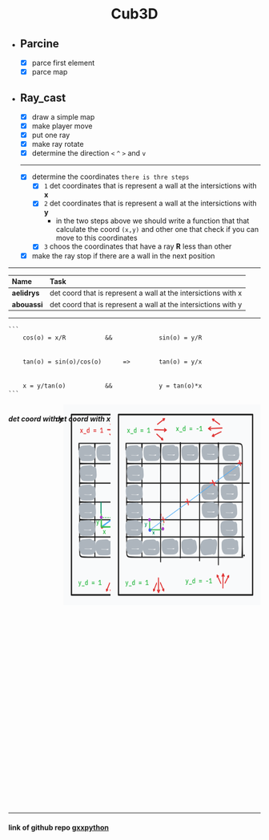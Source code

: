 <div align="center">
  <h1 style="text-align: center;">Cub3D</h1>
</div>

- ## Parcine

	- [x] parce first element
	- [x] parce map

- ## Ray_cast
	- [x] draw a simple map
	- [x] make player move
	- [x] put one ray
	- [x] make ray rotate
	- [x] determine the direction `<` `^` `>` and `v`
	***
	- [x] determine the coordinates `there is thre steps`
		- [x] `1` det coordinates that is represent a wall at the intersictions with __x__
		- [x] `2` det coordinates that is represent a wall at the intersictions with __y__
			- in the two steps above we should write a function that that calculate the coord `(x,y)`
				and other one that check if you can  move to this coordinates
		- [x] `3` choos the coordinates that have a ray __R__ less than other
	- [x] make the ray stop if there are a wall in the next position
***

|Name|Task|
|:-|:-|
| **aelidrys** |  det coord that is represent a wall at the intersictions with x  |
| **abouassi** |  det coord that is represent a wall at the intersictions with y  |
<!-- <img src="w3schools.jpg" width="300" height="400"> -->
***

	```
		cos(o) = x/R           &&             sin(o) = y/R


		tan(o) = sin(o)/cos(o)      =>        tan(o) = y/x


		x = y/tan(o)           &&             y = tan(o)*x
	```

<div class="imge2">
	<h5 style="text-align: center;">det coord with y</h5>
	<img src="image2.png" width="300" height="400">
</div>

<div class="imge3">
	<h5 style="text-align: center;">det coord with x</h5>
	<img src="image3.png" width="300" height="400">
</div>


<style>
	.imge2
		{
		display:flex;
		/* justify-content:center;
    	align-items: center; */
		}
	.imge3
		{
		display:flex;
		justify-content:right;
    	align-items: right;
		position:relative;
		top:-400px;
		}
</style>

***
#### link of github repo [gxxpython](https://github.com/gxxpython/cub)
